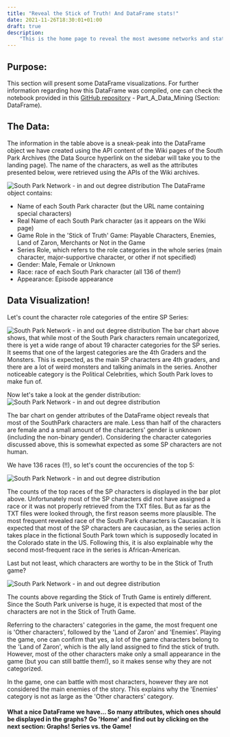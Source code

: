 ```yaml
---
title: "Reveal the Stick of Truth! And DataFrame stats!"
date: 2021-11-26T18:30:01+01:00
draft: true
description: 
    "This is the home page to reveal the most awesome networks and stats about South Park!"
---
```

Purpose:
---
This section will present some DataFrame visualizations. 
For further information regarding how this DataFrame was compiled, one can check the notebook provided in this [GitHub repository](https://github.com/TeoAndB/SouthPark_NetworkAnalysis) - Part_A_Data_Mining (Section: DataFrame).

The Data:
---
The information in the table above is a sneak-peak into the DataFrame object we have created using the API content of the Wiki pages of the South Park Archives (the Data Source hyperlink on the sidebar will take you to the landing page).
The name of the characters, as well as the attributes presented below, were retrieved using the APIs of the Wiki archives.

![South Park Network - in and out degree distribution](/dataframe_img/SocialGraphs_DataFrame_2.png)
The DataFrame object contains:
- Name of each South Park character (but the URL name containing special characters)
- Real Name of each South Park character (as it appears on the Wiki page)
- Game Role in the 'Stick of Truth' Game: Playable Characters, Enemies, Land of Zaron, Merchants or Not in the Game
- Series Role, which refers to the role categories in the whole series (main character, major-supportive character, or other if not specified)
- Gender: Male, Female or Unknown
- Race: race of each South Park character (all 136 of them!)
- Appearance: Episode appearance

Data Visualization!
---
Let's count the character role categories of the entire SP Series:

![South Park Network - in and out degree distribution](/dataframe_img/DF_series_categories_count.png)
The bar chart above shows, that while most of the South Park characters remain uncategorized, there is yet a wide range of about 19 character categories for the SP series. It seems that one of the largest categories are the 4th Graders and the Monsters. This is expected, as the main SP characters are 4th graders, and there are a lot of weird monsters and talking animals in the series. Another noticeable category is the Political Celebrities, which South Park loves to make fun of.


Now let's take a look at the gender distribution:
![South Park Network - in and out degree distribution](/dataframe_img/DF_gender_count.png)

The bar chart on gender attributes of the DataFrame object reveals that most of the SouthPark characters are male. Less than half of the characters are female and a small amount of the characters' gender is unknown (including the non-binary gender). Considering the character categories discussed above, this is somewhat expected as some SP characters are not human.

We have 136 races (!!), so let's count the occurencies of the top 5:

![South Park Network - in and out degree distribution](/dataframe_img/DF_topraces_count.png)

The counts of the top races of the SP characters is displayed in the bar plot above. Unfortunately most of the SP characters did not have assigned a race or it was not properly retrieved from the TXT files. But as far as the TXT files were looked through, the first reason seems more plausible. The most frequent revealed race of the South Park characters is Caucasian. It is expected that most of the SP characters are caucasian, as the series action takes place in the fictional South Park town which is supposedly located in the Colorado state in the US. Following this, it is also explainable why the second most-frequent race in the series is African-American.

Last but not least, which characters are worthy to be in the Stick of Truth game?

![South Park Network - in and out degree distribution](/dataframe_img/DF_count_game.png)

The counts above regarding the Stick of Truth Game is entirely different. Since the South Park universe is huge, it is expected that most of the characters are not in the Stick of Truth Game.

Referring to the characters' categories in the game, the most frequent one is 'Other characters', followed by the 'Land of Zaron' and 'Enemies'. Playing the game, one can confirm that yes, a lot of the game characters belong to the 'Land of Zaron', which is the ally land assigned to find the stick of truth. However, most of the other characters make only a small appearance in the game (but you can still battle them!), so it makes sense why they are not categorized. 

In the game, one can battle with most characters, however they are not considered the main enemies of the story. This explains why the 'Enemies' category is not as large as the 'Other characters' category.

#### What a nice DataFrame we have... So many attributes, which ones should be displayed in the graphs? Go 'Home' and find out by clicking on the next section: Graphs! Series vs. the Game! 